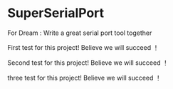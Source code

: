 # SuperSerialPort
For Dream : Write a great serial port tool together

First test for this project!   Believe we will succeed ！

Second test for this project!   Believe we will succeed ！

three test for this project!   Believe we will succeed ！


